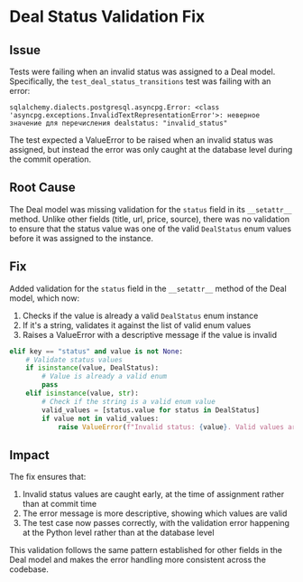 # Deal Status Validation Fix

## Issue
Tests were failing when an invalid status was assigned to a Deal model. Specifically, the `test_deal_status_transitions` test was failing with an error:

```
sqlalchemy.dialects.postgresql.asyncpg.Error: <class 'asyncpg.exceptions.InvalidTextRepresentationError'>: неверное значение для перечисления dealstatus: "invalid_status"
```

The test expected a ValueError to be raised when an invalid status was assigned, but instead the error was only caught at the database level during the commit operation.

## Root Cause
The Deal model was missing validation for the `status` field in its `__setattr__` method. Unlike other fields (title, url, price, source), there was no validation to ensure that the status value was one of the valid `DealStatus` enum values before it was assigned to the instance.

## Fix
Added validation for the `status` field in the `__setattr__` method of the Deal model, which now:
1. Checks if the value is already a valid `DealStatus` enum instance
2. If it's a string, validates it against the list of valid enum values
3. Raises a ValueError with a descriptive message if the value is invalid

```python
elif key == "status" and value is not None:
    # Validate status values
    if isinstance(value, DealStatus):
        # Value is already a valid enum
        pass
    elif isinstance(value, str):
        # Check if the string is a valid enum value
        valid_values = [status.value for status in DealStatus]
        if value not in valid_values:
            raise ValueError(f"Invalid status: {value}. Valid values are {valid_values}")
```

## Impact
The fix ensures that:
1. Invalid status values are caught early, at the time of assignment rather than at commit time
2. The error message is more descriptive, showing which values are valid
3. The test case now passes correctly, with the validation error happening at the Python level rather than at the database level

This validation follows the same pattern established for other fields in the Deal model and makes the error handling more consistent across the codebase. 
